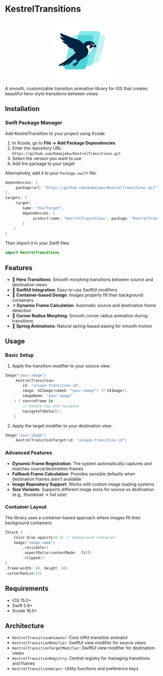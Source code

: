 # KestrelTransitions

<p align="center">
  <img src="kestrelTransitionsLogo.png" alt="KestrelTransitions Logo" width="200"/>
</p>

A smooth, customizable transition animation library for iOS that creates beautiful hero-style transitions between views.

## Installation

### Swift Package Manager

Add KestrelTransition to your project using Xcode:

1. In Xcode, go to **File → Add Package Dependencies**
2. Enter the repository URL: `https://github.com/Kamajabu/KestrelTransitions.git`
3. Select the version you want to use
4. Add the package to your target

Alternatively, add it to your `Package.swift` file:

```swift
dependencies: [
    .package(url: "https://github.com/Kamajabu/KestrelTransitions.git", from: "1.0.0")
],
targets: [
    .target(
        name: "YourTarget",
        dependencies: [
            .product(name: "KestrelTransitions", package: "KestrelTransitions")
        ]
    )
]
```

Then import it in your Swift files:

```swift
import KestrelTransitions
```

## Features

- 🎯 **Hero Transitions**: Smooth morphing transitions between source and destination views
- 📱 **SwiftUI Integration**: Easy-to-use SwiftUI modifiers
- 🎨 **Container-based Design**: Images properly fill their background containers
- ↗️ **Dynamic Frame Calculation**: Automatic source and destination frame detection
- 🌟 **Corner Radius Morphing**: Smooth corner radius animation during transitions
- 🎪 **Spring Animations**: Natural spring-based easing for smooth motion

## Usage

### Basic Setup

1. Apply the transition modifier to your source view:

```swift
Image("your-image")
    .kestrelTransition(
        id: "unique-transition-id",
        image: UIImage(named: "your-image") ?? UIImage(),
        imageName: "your-image"
    ) { sourceFrame in
        // Handle tap and navigate
        navigateToDetail()
    }
```

2. Apply the target modifier to your destination view:

```swift
Image("your-image")
    .kestrelTransitionTarget(id: "unique-transition-id")
```

### Advanced Features

- **Dynamic Frame Registration**: The system automatically captures and matches source/destination frames
- **Fallback Frame Calculation**: Provides sensible defaults when destination frames aren't available
- **Image Repository Support**: Works with custom image loading systems
- **Size Variants**: Supports different image sizes for source vs destination (e.g., thumbnail → full size)

### Container Layout

The library uses a container-based approach where images fill their background containers:

```swift
ZStack {
    Color.blue.opacity(0.1) // Background container
    Image("image-name")
        .resizable()
        .aspectRatio(contentMode: .fill)
        .clipped()
}
.frame(width: 60, height: 60)
.cornerRadius(12)
```

## Requirements

- iOS 15.0+
- Swift 5.9+
- Xcode 16.0+

## Architecture

- `KestrelTransitionAnimator`: Core UIKit transition animator
- `KestrelTransitionModifier`: SwiftUI view modifier for source views  
- `KestrelTransitionTargetModifier`: SwiftUI view modifier for destination views
- `KestrelTransitionRegistry`: Central registry for managing transitions and frames
- `KestrelTransitionHelper`: Utility functions and preference keys